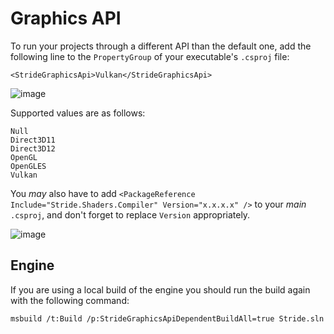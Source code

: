 ﻿# Graphics API
To run your projects through a different API than the default one, add the following line to the `PropertyGroup` of your executable's `.csproj` file:

`<StrideGraphicsApi>Vulkan</StrideGraphicsApi>`

![image](https://user-images.githubusercontent.com/5742236/155832596-48165499-51ac-4026-9140-30b35dfa4f0b.png)

Supported values are as follows:
```
Null
Direct3D11
Direct3D12
OpenGL
OpenGLES
Vulkan
```

You *may* also have to add `<PackageReference Include="Stride.Shaders.Compiler" Version="x.x.x.x" />` to your *main* `.csproj`, and don't forget to replace `Version` appropriately.

![image](https://github.com/stride3d/stride/assets/5742236/fbe35875-fb07-4f2f-ae8a-e9ea34eed471)

## Engine
If you are using a local build of the engine you should run the build again with the following command:

`msbuild /t:Build /p:StrideGraphicsApiDependentBuildAll=true Stride.sln`
